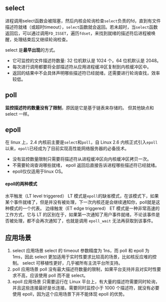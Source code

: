 ## select
进程调用select函数会被阻塞，然后内核会轮询检查`select`负责的fd，直到有文件描述符就绪（或超时timeout），`select`函数就会返回。若未超时，当`select`函数返回后，可以通过调用`FD_ISSET`，遍历`fdset`，来找到就绪的描述符后进程被唤醒，处理结束后又继续轮询检查。

 select 是**最早出现**的方式。
- 它可监控的文件描述符数量:  32 位机默认是 1024 个。64 位机默认是 2048。
- 每次进行调用都要将全部描述符从应用进程缓冲区复制到内核缓冲区中。
- 返回的结果中不会具体声明哪些描述符已经就绪，还需要进行轮询查找，效率较低。
## poll
**监控描述符的数量没有了限制**，原因是它是基于链表来存储的。
但其他缺点和 select 一样。
## epoll
在 linux 上，2.4 内核前主要是`select`和`poll`，自 Linux 2.6 内核正式引入`epoll`以来，`epoll`已经成为了目前实现高性能网络服务器的必备技术。
- 没有监控数量限制只需要将描述符从进程缓冲区向内核缓冲区拷贝一次。
- 不需要轮询查询哪些就绪， epoll 返回后直接告诉进程哪些描述符已经就绪。
- epoll仅仅适用于linux OS。

#### epoll的两种模式
水平触发（LT level triggered）
LT 模式是`epoll`的缺省模式，在该模式下，如果某个事件就绪了，但是并没有被处理，下一次内核还是会继续通知你，poll就是这种模式的一个代表。
边缘触发（ET edge triggered）
ET 模式是一种非常高速的工作方式，它与 LT 的区别在于，如果第一次通知了用户事件就绪，不论该事件是否被处理，都不会再次通知了，也就是调用 `epoll_wait` 无法再获取到该事件。

## 应用场景
1. select 应用场景
select 的 timeout 参数精度为 1ns，而 poll 和 epoll 为 1ms，因此 select 更加适用于实时性要求比较高的场景，比如核反应堆的控制。
select 可移植性更好，几乎被所有主流平台所支持。
2. poll 应用场景
poll 没有最大描述符数量的限制，如果平台支持并且对实时性要求不高，应该使用 poll 而不是 select。
5. epoll 应用场景
只需要运行在 Linux 平台上，有大量的描述符需要同时轮询，并且这些连接最好是长连接。需要同时监控小于 1000 个描述符，就没有必要使用 epoll，因为这个应用场景下并不能体现 epoll 的优势。